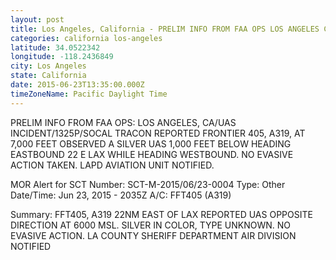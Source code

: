 ```yaml
---
layout: post
title: Los Angeles, California - PRELIM INFO FROM FAA OPS LOS ANGELES CA UAS INCIDENT 1325P SOCAL TRACON REPORTED FRONTIER
categories: california los-angeles
latitude: 34.0522342
longitude: -118.2436849
city: Los Angeles
state: California
date: 2015-06-23T13:35:00.000Z
timeZoneName: Pacific Daylight Time
---
```


PRELIM INFO FROM FAA OPS: LOS ANGELES, CA/UAS INCIDENT/1325P/SOCAL TRACON REPORTED FRONTIER 405, A319, AT 7,000 FEET OBSERVED A SILVER UAS 1,000 FEET BELOW HEADING EASTBOUND 22 E LAX WHILE HEADING WESTBOUND.  NO EVASIVE ACTION TAKEN. LAPD AVIATION UNIT NOTIFIED.

MOR Alert for SCT
Number: SCT-M-2015/06/23-0004
Type: Other
Date/Time: Jun 23, 2015 - 2035Z
A/C: FFT405 (A319)

Summary: FFT405, A319 22NM EAST OF LAX REPORTED UAS OPPOSITE DIRECTION AT 6000 MSL. SILVER IN COLOR, TYPE UNKNOWN. NO EVASIVE ACTION. LA COUNTY SHERIFF DEPARTMENT AIR DIVISION NOTIFIED 